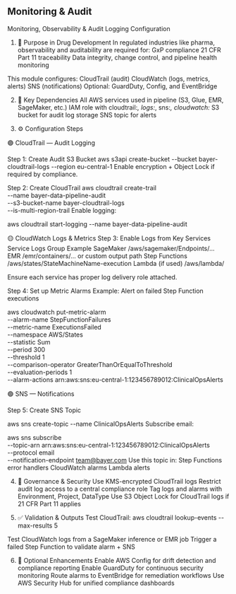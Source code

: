 ## Monitoring & Audit
Monitoring, Observability & Audit Logging Configuration

1. 🎯 Purpose in Drug Development
In regulated industries like pharma, observability and auditability are required for:
  GxP compliance
  21 CFR Part 11 traceability
  Data integrity, change control, and pipeline health monitoring

This module configures:
  CloudTrail (audit)
  CloudWatch (logs, metrics, alerts)
  SNS (notifications)
  Optional: GuardDuty, Config, and EventBridge

2. 🔗 Key Dependencies
All AWS services used in pipeline (S3, Glue, EMR, SageMaker, etc.)
IAM role with cloudtrail:*, logs:*, sns:*, cloudwatch:*
S3 bucket for audit log storage
SNS topic for alerts

3. ⚙️ Configuration Steps

🟣 CloudTrail — Audit Logging

Step 1: Create Audit S3 Bucket
aws s3api create-bucket --bucket bayer-cloudtrail-logs --region eu-central-1
Enable encryption + Object Lock if required by compliance.

Step 2: Create CloudTrail
aws cloudtrail create-trail \
  --name bayer-data-pipeline-audit \
  --s3-bucket-name bayer-cloudtrail-logs \
  --is-multi-region-trail
Enable logging:

aws cloudtrail start-logging --name bayer-data-pipeline-audit

🟡 CloudWatch Logs & Metrics
Step 3: Enable Logs from Key Services
Service	Logs Group Example
SageMaker	/aws/sagemaker/Endpoints/...
EMR	/emr/containers/... or custom output path
Step Functions	/aws/states/StateMachineName-execution
Lambda (if used)	/aws/lambda/<function-name>

Ensure each service has proper log delivery role attached.

Step 4: Set up Metric Alarms
Example: Alert on failed Step Function executions

aws cloudwatch put-metric-alarm \
  --alarm-name StepFunctionFailures \
  --metric-name ExecutionsFailed \
  --namespace AWS/States \
  --statistic Sum \
  --period 300 \
  --threshold 1 \
  --comparison-operator GreaterThanOrEqualToThreshold \
  --evaluation-periods 1 \
  --alarm-actions arn:aws:sns:eu-central-1:123456789012:ClinicalOpsAlerts

🟢 SNS — Notifications

Step 5: Create SNS Topic

aws sns create-topic --name ClinicalOpsAlerts
Subscribe email:

aws sns subscribe \
  --topic-arn arn:aws:sns:eu-central-1:123456789012:ClinicalOpsAlerts \
  --protocol email \
  --notification-endpoint team@bayer.com
Use this topic in:
  Step Functions error handlers
  CloudWatch alarms
  Lambda alerts

4. 🔐 Governance & Security
Use KMS-encrypted CloudTrail logs
Restrict audit log access to a central compliance role
Tag logs and alarms with Environment, Project, DataType
Use S3 Object Lock for CloudTrail logs if 21 CFR Part 11 applies

5. ✅ Validation & Outputs
Test CloudTrail:
aws cloudtrail lookup-events --max-results 5

Test CloudWatch logs from a SageMaker inference or EMR job
Trigger a failed Step Function to validate alarm + SNS

6. 🌱 Optional Enhancements
Enable AWS Config for drift detection and compliance reporting
Enable GuardDuty for continuous security monitoring
Route alarms to EventBridge for remediation workflows
Use AWS Security Hub for unified compliance dashboards

